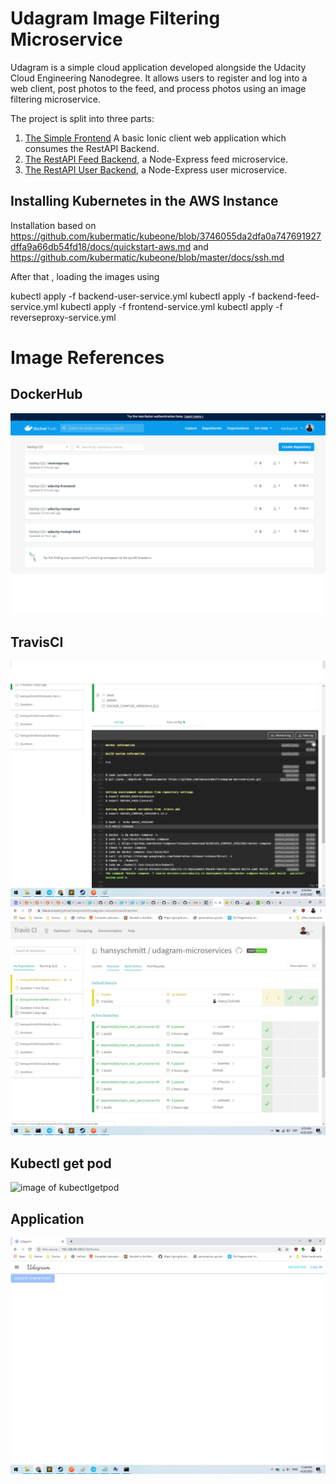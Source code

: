 # Udagram Image Filtering Microservice

Udagram is a simple cloud application developed alongside the Udacity Cloud Engineering Nanodegree. It allows users to register and log into a web client, post photos to the feed, and process photos using an image filtering microservice.

The project is split into three parts:
1. [The Simple Frontend](/udacity-c3-frontend)
A basic Ionic client web application which consumes the RestAPI Backend. 
2. [The RestAPI Feed Backend](/udacity-c3-restapi-feed), a Node-Express feed microservice.
3. [The RestAPI User Backend](/udacity-c3-restapi-user), a Node-Express user microservice.



## Installing Kubernetes in the AWS Instance

Installation based on https://github.com/kubermatic/kubeone/blob/3746055da2dfa0a747691927dffa9a66db54fd18/docs/quickstart-aws.md
and
https://github.com/kubermatic/kubeone/blob/master/docs/ssh.md

After that , loading the images  using


kubectl apply -f backend-user-service.yml
kubectl apply -f backend-feed-service.yml
kubectl apply -f frontend-service.yml
kubectl apply -f reverseproxy-service.yml


# Image References
## DockerHub
![image of dockerhub](../../course-03/exercises/screenshots/dockerhub.png)

## TravisCI
![image of travisci](../../course-03/exercises/screenshots/travis1.png)
![image of travisci](../../course-03/exercises/screenshots/travis2.png)

## Kubectl get pod
![image of kubectlgetpod](../../course-03/exercises/screenshots/kubectlgetpod.png)

## Application
![image of app](../../course-03/exercises/screenshots/app.png)
